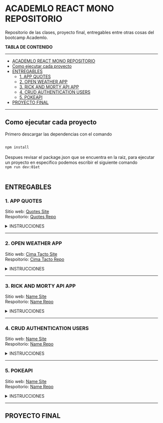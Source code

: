 # ACADEMLO REACT MONO REPOSITORIO

Repositorio de las clases, proyecto final, entregables entre otras cosas del bootcamp Academlo.

**TABLA DE CONTENIDO**

---

- [ACADEMLO REACT MONO REPOSITORIO](#academlo-react-mono-repositorio)
- [Como ejecutar cada proyecto](#como-ejecutar-cada-proyecto)
- [ENTREGABLES](#entregables)
  - [1. APP QUOTES](#1-app-quotes)
  - [2. OPEN WEATHER APP](#2-open-weather-app)
  - [3. RICK AND MORTY API APP](#3-rick-and-morty-api-app)
  - [4. CRUD AUTHENTICATION USERS](#4-crud-authentication-users)
  - [5. POKEAPI](#5-pokeapi)
- [PROYECTO FINAL](#proyecto-final)

---

## Como ejecutar cada proyecto

Primero descargar las dependencias con el comando

<code>
npm install
</code>

<br />
Despues revisar el package.json que se encuentra en la raiz, para ejecutar un proyecto en especifico podemos escribir el siguiente comando
<code>
npm run dev:01et
</code>

<br/>

## ENTREGABLES

### 1. APP QUOTES

Sitio web: [Quotes Site](https://comillas-app-jvc.netlify.app/) <br>
Respoitorio: [Quotes Repo](https://github.com/AcirDeveloper/academlo-react-mono-repo/tree/main/01-et-quotes-app)

<details>
<summary>INSTRUCCIONES</summary>
Crea una app React

- Guarda este json: https://jsonblob.com/918261686465740800 en un archivo llamado quotes.json
- Debes crear un componente llamado QuoteBox que esté centrado, el cuál debe mostrar una cita al azar al momento de cargar la aplicación.
- Debes crear un botón que al dar clic cambie la cita aleatoriamente.
- Al cambiar de cita, también se debe cambiar el color del fondo, de las letras y del botón. (todos deben ser del mismo color)
- Debes tener un mínimo de 3 componentes en tu aplicación (incluyendo app).
- Todo el código debe estar en inglés, pero puedes colocar comentarios en español.

Criterios de evaluación:

1. Se muestra una cita al azar al cargar la aplicación (20pts).
2. Al hacer clic en el botón, la cita cambia aleatoriamente (30pts).
3. Al hacer clic en el botón, cambia el color de fondo, las letras y los íconos. Todos deben ser del mismo color (30pts).
4. El componente QuoteBox está centrado (10pts).
5. El código está en inglés (10pts).
</details>

<hr />

### 2. OPEN WEATHER APP

Sitio web: [Cima Tacto Site]() <br>
Respoitorio: [Cima Tacto Repo]()

<details>
<summary>INSTRUCCIONES</summary>
Aplicación que consuma la api de [openWeatherApp](https://openweathermap.org/) para mostrar el clima dependiendo de la ubicación del usuario

- Los datos del clima dependen de la ubicación del usuario (30pts).
- Correcto despliegue de datos: país, ciudad, icono que describa el clima, temperatura en grados centígrados. (30pts).
- Botón que cambia de grados centígrados a fahrenheit y viceversa (30pts).
- Código en inglés (10pts).

[DEMO APP](https://amazing-williams-f62284.netlify.app/)

</details>

<hr />

### 3. RICK AND MORTY API APP

Sitio web: [Name Site]() <br>
Respoitorio: [Name Repo]()

<details>
<summary>INSTRUCCIONES</summary>
Aplicación que consuma la api de [Rick and Morty API](https://rickandmortyapi.com/documentation/) para ver y filtrar a los personajes de Rick y Morty

- Ubicación aleatoria al cargar la página (10pts).
- Correcto despliegue de información en LocationInfo: Nombre, tipo, dimensión, cantidad de residentes (20pts).
- Listado de residentes en ResidentList (30pts).
- Correcto despliegue de información en ResidentInfo: Nombre, status, Imagen, cantidad de episodios donde aparece y lugar de origen (10pts).
- Correcto funcionamiento del componente SearchBox (20pts).
- Código en inglés (10pts).

[DEMO APP](https://rickymorty.netlify.app/)

</details>

<hr />

### 4. CRUD AUTHENTICATION USERS

Sitio web: [Name Site]() <br>
Respoitorio: [Name Repo]()

<details>
<summary>INSTRUCCIONES</summary>
CRUD de usuarios con autenticación usando una api creada por el instructor: [https://users-crud1.herokuapp.com/swagger](https://users-crud1.herokuapp.com/swagger)

- Correcto despliegue de información en cada item de usersList: nombre, apellido, email y fecha de nacimiento (10pts).
- Funcionalidad para eliminar usuarios (20pts).
- Funcionalidad para seleccionar un usuario, que sus datos salgan en el formulario como referencia para poder editarlo (20pts).
- Funcionalidad para crear usuarios en UsersForm (20pts).
- Funcionalidad para actualizar usuarios (20pts).
- Código en inglés (10pts).

[DEMO APP](https://fervent-mccarthy-6fbd8d.netlify.app/)

</details>

<hr />

### 5. POKEAPI

Sitio web: [Name Site]() <br>
Respoitorio: [Name Repo]()

<details>
<summary>INSTRUCCIONES</summary>
Aplicación consumiendo la [pokeapi](https://pokeapi.co/) usando los conceptos de rutas y lo básico de Redux para ver y filtrar pokemones.

- Las rutas /pokedex y /pokedex/:id están protegidas (10pts).
- El nombre insertado en el input de la ruta raíz se guarda en la store de redux (10pts).
- En /pokedex se muestra el nombre del usuario insertado anteriormente (10pts).
- En /pokedex se listan y se paginan todos los pokemones (10pts).
- En /pokedex cada tarjeta es un link que lleva a la ruta /pokedex/:id (15pts).
- En /pokedex se pueden filtrar los pokemones por tipo (15pts).
- En /pokedex hay un input para buscar un pokemon en específico (15pts).
- En /pokedex/:id se muestra correctamente la información del pokemon seleccionado (10pts).
- El código está en inglés (5pts).

[DEMO APP](https://mypokedex101.netlify.app/)

</details>

<hr />

## PROYECTO FINAL
